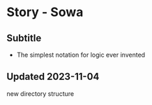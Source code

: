 # Story - Sowa

## Subtitle

* The simplest notation for logic ever invented

## Updated 2023-11-04

new directory structure

